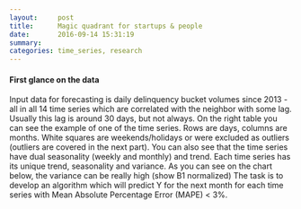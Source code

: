 ```yaml
---
layout:     post
title:      Magic quadrant for startups & people
date:       2016-09-14 15:31:19
summary:    
categories: time_series, research
---
```


#### First glance on the data

Input data for forecasting is daily delinquency bucket volumes since 2013 - all in all 14 time series which are correlated with the neighbor with some lag. Usually this lag is around 30 days, but not always.
On the right table you can see the example of one of the time series. Rows are days, columns are months. White squares are weekends/holidays or were excluded as outliers (outliers are covered in the next part). You can also see that the time series have dual seasonality (weekly and monthly) and trend.
Each time series has its unique trend, seasonality and variance. As you can see on the chart below, the variance can be really high
(show B1 normalized)
The task is to develop an algorithm which will predict Y for the next month for each time series with Mean Absolute Percentage Error (MAPE) < 3%.
